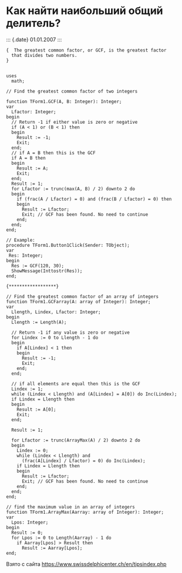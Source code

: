 Как найти наибольший общий делитель?
====================================

::: {.date}
01.01.2007
:::

    {  The greatest common factor, or GCF, is the greatest factor 
      that divides two numbers. 
    } 
     
     
    uses 
      math; 
     
    // Find the greatest common factor of two integers 
     
    function TForm1.GCF(A, B: Integer): Integer; 
    var 
      Lfactor: Integer; 
    begin 
      // Return -1 if either value is zero or negative 
      if (A < 1) or (B < 1) then  
      begin 
        Result := -1; 
        Exit; 
      end; 
      // if A = B then this is the GCF 
      if A = B then  
      begin 
        Result := A; 
        Exit; 
      end; 
      Result := 1; 
      for Lfactor := trunc(max(A, B) / 2) downto 2 do  
      begin 
        if (frac(A / Lfactor) = 0) and (frac(B / Lfactor) = 0) then  
        begin 
          Result := Lfactor; 
          Exit; // GCF has been found. No need to continue 
        end; 
      end; 
    end; 
     
    // Example: 
    procedure TForm1.Button1Click(Sender: TObject); 
    var 
     Res: Integer; 
    begin 
      Res := GCF(120, 30); 
      ShowMessage(Inttostr(Res)); 
    end; 
     
    {******************} 
     
    // Find the greatest common factor of an array of integers 
    function TForm1.GCFarray(A: array of Integer): Integer; 
    var 
      Llength, Lindex, Lfactor: Integer; 
    begin 
      Llength := Length(A); 
     
      // Return -1 if any value is zero or negative 
      for Lindex := 0 to Llength - 1 do  
      begin 
        if A[Lindex] < 1 then  
        begin 
          Result := -1; 
          Exit; 
        end; 
      end; 
     
      // if all elements are equal then this is the GCF 
      Lindex := 1; 
      while (Lindex < Llength) and (A[Lindex] = A[0]) do Inc(Lindex); 
      if Lindex = Llength then  
      begin 
        Result := A[0]; 
        Exit; 
      end; 
     
      Result := 1; 
     
      for Lfactor := trunc(ArrayMax(A) / 2) downto 2 do  
      begin 
        Lindex := 0; 
        while (Lindex < Llength) and 
          (frac(A[Lindex] / Lfactor) = 0) do Inc(Lindex); 
        if Lindex = Llength then  
        begin 
          Result := Lfactor; 
          Exit; // GCF has been found. No need to continue 
        end; 
      end; 
    end; 
     
    // find the maximum value in an array of integers 
    function TForm1.ArrayMax(Aarray: array of Integer): Integer; 
    var 
      Lpos: Integer; 
    begin 
      Result := 0; 
      for Lpos := 0 to Length(Aarray) - 1 do 
        if Aarray[Lpos] > Result then 
          Result := Aarray[Lpos]; 
    end; 

Взято с сайта <https://www.swissdelphicenter.ch/en/tipsindex.php>
